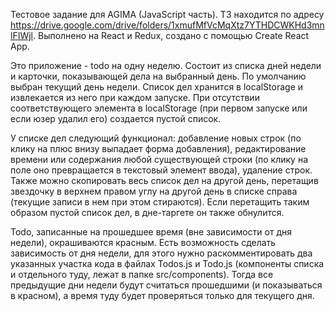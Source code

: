 Тестовое задание для AGIMA (JavaScript часть). ТЗ находится по адресу https://drive.google.com/drive/folders/1xmufMfVcMqXtz7YTHDCWKHd3mnlFIWjl.
Выполнено на React и Redux, создано с помощью Create React App.

Это приложение - todo на одну неделю. Состоит из списка дней недели и карточки,
показывающей дела на выбранный день. По умолчанию выбран текущий день недели. Список
дел хранится в localStorage и извлекается из него при каждом запуске. При отсутствии
соответствующего элемента в localStorage (при первом запуске или если юзер удалил его)
создается пустой список.

У списке дел следующий функционал: добавление новых строк (по клику на плюс внизу
выпадает форма добавления), редактирование времени или содержания любой существующей
строки (по клику на поле оно превращается в текстовый элемент ввода), удаление строк.
Также можно скопировать весь список дел на другой день, перетащив звездочку в верхнем
правом углу на другой день в списке справа (текущие записи в нем при этом стираются).
Если перетащить таким образом пустой список дел, в дне-таргете он также обнулится.

Todo, записанные на прошедшее время (вне зависимости от дня недели), окрашиваются
красным. Есть возможность сделать зависимость от дня недели, для этого нужно
раскомментировать два указанных участка кода в файлах Todos.js и Todo.js (компоненты
списка и отдельного туду, лежат в папке src/components). Тогда все предыдущие дни
недели будут считаться прошедшими (и показываться в красном), а время туду будет
проверяться только для текущего дня.
